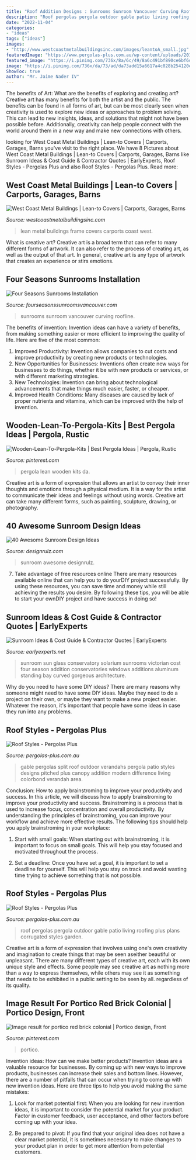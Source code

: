 ```yaml
---
title: "Roof Addition Designs : Sunrooms Sunroom Vancouver Curving Roofline"
description: "Roof pergolas pergola outdoor gable patio living roofing plus plans corrugated styles garden"
date: "2022-11-04"
categories:
- "ideas"
tags: ["ideas"]
images:
- "http://www.westcoastmetalbuildingsinc.com/images/leantoA_small.jpg"
featuredImage: "https://www.pergolas-plus.com.au/wp-content/uploads/2014/07/Split-Gable-3.jpg"
featured_image: "https://i.pinimg.com/736x/8a/6c/49/8a6c491bf890ce6bf6d88a3428ccda79.jpg"
image: "https://i.pinimg.com/736x/da/73/ad/da73add15a6617a4c028b254120ed5c3--pergola-kits-pergola-plans.jpg"
ShowToc: true
author: "Mr. Jaime Nader IV"
---
```



The benefits of Art: What are the benefits of exploring and creating art?
Creative art has many benefits for both the artist and the public. The benefits can be found in all forms of art, but can be most clearly seen when creativity is used to explore new ideas or approaches to problem solving. This can lead to new insights, ideas, and solutions that might not have been possible before. Additionally, creativity can help people connect with the world around them in a new way and make new connections with others.

	

		
looking for West Coast Metal Buildings | Lean-to Covers | Carports, Garages, Barns you've visit to the right place. We have 8 Pictures about West Coast Metal Buildings | Lean-to Covers | Carports, Garages, Barns like Sunroom Ideas &amp; Cost Guide &amp; Contractor Quotes | EarlyExperts, Roof Styles - Pergolas Plus and also Roof Styles - Pergolas Plus. Read more:
		
    
## West Coast Metal Buildings | Lean-to Covers | Carports, Garages, Barns

<img loading=lazy src="http://www.westcoastmetalbuildingsinc.com/images/leantoA_small.jpg" onerror="this.onerror=null;this.src='https://tse3.mm.bing.net/th?id=OIP.yswYG28a1gMaI2wTO3ulXwHaE5&amp;pid=15.1';" alt="West Coast Metal Buildings | Lean-to Covers | Carports, Garages, Barns">

_Source: westcoastmetalbuildingsinc.com_

>lean metal buildings frame covers carports coast west. 

	

What is creative art?
Creative art is a broad term that can refer to many different forms of artwork. It can also refer to the process of creating art, as well as the output of that art. In general, creative art is any type of artwork that creates an experience or stirs emotions.

    
## Four Seasons Sunrooms Installation

<img loading=lazy src="http://fourseasonssunroomsvancouver.com/wp-content/uploads/2016/09/IMG_1523-1024x683.jpg" onerror="this.onerror=null;this.src='https://tse4.mm.bing.net/th?id=OIP.DjsETIKIyqCnJreQb9ocvwHaE8&amp;pid=15.1';" alt="Four Seasons Sunrooms Installation">

_Source: fourseasonssunroomsvancouver.com_

>sunrooms sunroom vancouver curving roofline. 

	

The benefits of invention:
Invention ideas can have a variety of benefits, from making something easier or more efficient to improving the quality of life. Here are five of the most common: 
1. Improved Productivity: Invention allows companies to cut costs and improve productivity by creating new products or technologies.
2. New Opportunities for Businesses: Inventions often create new ways for businesses to do things, whether it be with new products or services, or with different marketing strategies.
3. New Technologies: Invention can bring about technological advancements that make things much easier, faster, or cheaper.
4. Improved Health Conditions: Many diseases are caused by lack of proper nutrients and vitamins, which can be improved with the help of invention. 
    
## Wooden-Lean-To-Pergola-Kits | Best Pergola Ideas | Pergola, Rustic

<img loading=lazy src="https://i.pinimg.com/736x/da/73/ad/da73add15a6617a4c028b254120ed5c3--pergola-kits-pergola-plans.jpg" onerror="this.onerror=null;this.src='https://tse3.mm.bing.net/th?id=OIP.9VRSp38xzI1sBte1DuDRAAHaFj&amp;pid=15.1';" alt="Wooden-Lean-To-Pergola-Kits | Best Pergola Ideas | Pergola, Rustic">

_Source: pinterest.com_

>pergola lean wooden kits da. 

	

Creative art is a form of expression that allows an artist to convey their inner thoughts and emotions through a physical medium. It is a way for the artist to communicate their ideas and feelings without using words. Creative art can take many different forms, such as painting, sculpture, drawing, or photography.

    
## 40 Awesome Sunroom Design Ideas

<img loading=lazy src="http://cdn.designrulz.com/wp-content/uploads/2015/04/Sunroom_designrulz-17.jpg" onerror="this.onerror=null;this.src='https://tse4.mm.bing.net/th?id=OIP.TurTWr1wCLtUEf26J0HluwHaFi&amp;pid=15.1';" alt="40 Awesome Sunroom Design Ideas">

_Source: designrulz.com_

>sunroom awesome designrulz. 

	

7) Take advantage of free resources online
There are many resources available online that can help you to do yourDIY project successfully. By using these resources, you can save time and money while still achieving the results you desire. By following these tips, you will be able to start your ownDIY project and have success in doing so!

    
## Sunroom Ideas &amp; Cost Guide &amp; Contractor Quotes | EarlyExperts

<img loading=lazy src="https://media.earlyexperts.net/wp-content/uploads/2018/07/sunroom-ideas-and-cost.jpg" onerror="this.onerror=null;this.src='https://tse4.mm.bing.net/th?id=OIP.5vihoNo5Mfo7eS3J-QXpmQHaE9&amp;pid=15.1';" alt="Sunroom Ideas &amp; Cost Guide &amp; Contractor Quotes | EarlyExperts">

_Source: earlyexperts.net_

>sunroom sun glass conservatory solarium sunrooms victorian cost four season addition conservatories windows additions aluminum standing bay curved gorgeous architecture. 

	

Why do you need to have some DIY ideas?
There are many reasons why someone might need to have some DIY ideas. Maybe they need to do a project on their own, or maybe they want to make a new project easier. Whatever the reason, it's important that people have some ideas in case they run into any problems.

    
## Roof Styles - Pergolas Plus

<img loading=lazy src="https://www.pergolas-plus.com.au/wp-content/uploads/2014/07/Split-Gable-3.jpg" onerror="this.onerror=null;this.src='https://tse4.mm.bing.net/th?id=OIP.Xt6inMYf4SCu-BKPUulUdgHaFj&amp;pid=15.1';" alt="Roof Styles - Pergolas Plus">

_Source: pergolas-plus.com.au_

>gable pergolas split roof outdoor verandahs pergola patio styles designs pitched plus canopy addition modern difference living colorbond verandah area. 

	

Conclusion: How to apply brainstroming to improve your productivity and success.
In this article, we will discuss how to apply brainstroming to improve your productivity and success. Brainstroming is a process that is used to increase focus, concentration and overall productivity. By understanding the principles of brainstroming, you can improve your workflow and achieve more effective results. The following tips should help you apply brainstroming in your workplace: 
1) Start with small goals: When starting out with brainstroming, it is important to focus on small goals. This will help you stay focused and motivated throughout the process. 

2) Set a deadline: Once you have set a goal, it is important to set a deadline for yourself. This will help you stay on track and avoid wasting time trying to achieve something that is not possible.

    
## Roof Styles - Pergolas Plus

<img loading=lazy src="https://www.pergolas-plus.com.au/wp-content/uploads/2014/07/GABLE-Roof-Pergola.jpg" onerror="this.onerror=null;this.src='https://tse2.mm.bing.net/th?id=OIP.tvARXzsI4s42UcoG-TcF8gHaFj&amp;pid=15.1';" alt="Roof Styles - Pergolas Plus">

_Source: pergolas-plus.com.au_

>roof pergolas pergola outdoor gable patio living roofing plus plans corrugated styles garden. 

	

Creative art is a form of expression that involves using one's own creativity and imagination to create things that may be seen aseither beautiful or unpleasant. There are many different types of creative art, each with its own unique style and effects. Some people may see creative art as nothing more than a way to express themselves, while others may see it as something that needs to be exhibited in a public setting to be seen by all. regardless of its quality.

    
## Image Result For Portico Red Brick Colonial | Portico Design, Front

<img loading=lazy src="https://i.pinimg.com/736x/8a/6c/49/8a6c491bf890ce6bf6d88a3428ccda79.jpg" onerror="this.onerror=null;this.src='https://tse3.mm.bing.net/th?id=OIP.-wjrJwjypQnyMn2H9Ru4swHaJ4&amp;pid=15.1';" alt="Image result for portico red brick colonial | Portico design, Front">

_Source: pinterest.com_

>portico. 

	

Invention ideas: How can we make better products?
Invention ideas are a valuable resource for businesses. By coming up with new ways to improve products, businesses can increase their sales and bottom lines. However, there are a number of pitfalls that can occur when trying to come up with new invention ideas. Here are three tips to help you avoid making the same mistakes:
1. Look for market potential first: When you are looking for new invention ideas, it is important to consider the potential market for your product. Factor in customer feedback, user acceptance, and other factors before coming up with your idea.

2. Be prepared to pivot: If you find that your original idea does not have a clear market potential, it is sometimes necessary to make changes to your product plan in order to get more attention from potential customers.

